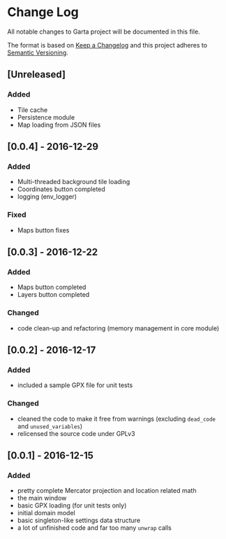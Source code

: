 # Change Log
All notable changes to Garta project will be documented in this file.

The format is based on [Keep a Changelog](http://keepachangelog.com/) 
and this project adheres to [Semantic Versioning](http://semver.org/).

## [Unreleased]
### Added
- Tile cache
- Persistence module
- Map loading from JSON files

## [0.0.4] - 2016-12-29
### Added
- Multi-threaded background tile loading
- Coordinates button completed
- logging (env_logger)

### Fixed
- Maps button fixes

## [0.0.3] - 2016-12-22
### Added
- Maps button completed
- Layers button completed

### Changed
- code clean-up and refactoring (memory management in core module)

## [0.0.2] - 2016-12-17
### Added
- included a sample GPX file for unit tests

### Changed
- cleaned the code to make it free from warnings (excluding `dead_code` and `unused_variables`)
- relicensed the source code under GPLv3

## [0.0.1] - 2016-12-15
### Added
- pretty complete Mercator projection and location related math
- the main window
- basic GPX loading (for unit tests only)
- initial domain model
- basic singleton-like settings data structure
- a lot of unfinished code and far too many `unwrap` calls

